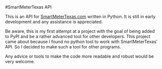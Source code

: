 #SmartMeterTexas API

This is an API for [SmartMeterTexas.com](https://www.smartmetertexas.com) written in Python. It is still in early development and any assistance is appreciated.

Be aware, this is my first attempt at a project with the goal of being added to PyPI and be a rather advanced tool for other developers. This project came about because I found no python tool to work with SmartMeterTexas' API. So I decided to make such a tool for other programs.

Any advice or tools to make the code more readable and robust would be very welcome.
